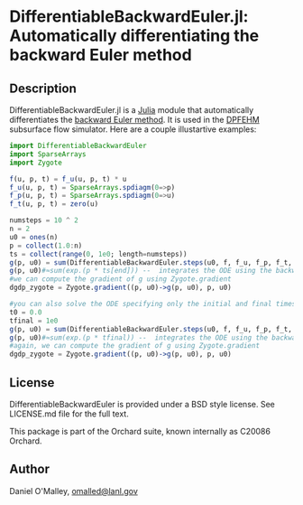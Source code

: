 DifferentiableBackwardEuler.jl: Automatically differentiating the backward Euler method
===============================

Description
-----------

DifferentiableBackwardEuler.jl is a [Julia](http://julialang.org/) module that automatically differentiates the [backward Euler method](https://en.wikipedia.org/wiki/Backward_Euler_method). It is used in the [DPFEHM](https://github.com/OrchardLANL/DPFEHM.jl) subsurface flow simulator. Here are a couple illustartive examples:

```julia
import DifferentiableBackwardEuler
import SparseArrays
import Zygote

f(u, p, t) = f_u(u, p, t) * u
f_u(u, p, t) = SparseArrays.spdiagm(0=>p)
f_p(u, p, t) = SparseArrays.spdiagm(0=>u)
f_t(u, p, t) = zero(u)

numsteps = 10 ^ 2
n = 2
u0 = ones(n)
p = collect(1.0:n)
ts = collect(range(0, 1e0; length=numsteps))
g(p, u0) = sum(DifferentiableBackwardEuler.steps(u0, f, f_u, f_p, f_t, p, ts)[:, end])
g(p, u0)#≈sum(exp.(p * ts[end])) --  integrates the ODE using the backward Euler method using the ts to define the time steps
#we can compute the gradient of g using Zygote.gradient
dgdp_zygote = Zygote.gradient((p, u0)->g(p, u0), p, u0)

#you can also solve the ODE specifying only the initial and final times, and this falls back to DifferentialEquations.jl's ImplicitEuler() method to do adaptive time-stepping
t0 = 0.0
tfinal = 1e0
g(p, u0) = sum(DifferentiableBackwardEuler.steps(u0, f, f_u, f_p, f_t, p, t0, tfinal; reltol=1e-4)[:, end])#the kwargs get passed to DifferentialEquations.solve(...;kwargs...)
g(p, u0)#≈sum(exp.(p * tfinal)) --  integrates the ODE using the backward Euler method from t0 to tfinal
#again, we can compute the gradient of g using Zygote.gradient
dgdp_zygote = Zygote.gradient((p, u0)->g(p, u0), p, u0)
```

License
-------

DifferentiableBackwardEuler is provided under a BSD style license. See LICENSE.md file for the full text.

This package is part of the Orchard suite, known internally as C20086 Orchard.

Author
------

Daniel O'Malley, <omalled@lanl.gov>
